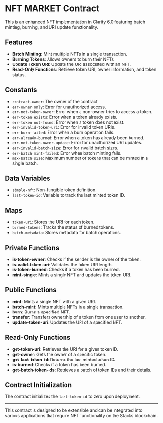 # NFT MARKET Contract

This is an enhanced NFT implementation in Clarity 6.0 featuring batch minting, burning, and URI update functionality.

## Features
- **Batch Minting**: Mint multiple NFTs in a single transaction.
- **Burning Tokens**: Allows owners to burn their NFTs.
- **Update Token URI**: Update the URI associated with an NFT.
- **Read-Only Functions**: Retrieve token URI, owner information, and token status.

## Constants
- `contract-owner`: The owner of the contract.
- `err-owner-only`: Error for unauthorized access.
- `err-not-token-owner`: Error when a non-owner tries to access a token.
- `err-token-exists`: Error when a token already exists.
- `err-token-not-found`: Error when a token does not exist.
- `err-invalid-token-uri`: Error for invalid token URIs.
- `err-burn-failed`: Error when a burn operation fails.
- `err-already-burned`: Error when a token has already been burned.
- `err-not-token-owner-update`: Error for unauthorized URI updates.
- `err-invalid-batch-size`: Error for invalid batch sizes.
- `err-batch-mint-failed`: Error when batch minting fails.
- `max-batch-size`: Maximum number of tokens that can be minted in a single batch.

## Data Variables
- `simple-nft`: Non-fungible token definition.
- `last-token-id`: Variable to track the last minted token ID.

## Maps
- `token-uri`: Stores the URI for each token.
- `burned-tokens`: Tracks the status of burned tokens.
- `batch-metadata`: Stores metadata for batch operations.

## Private Functions
- **is-token-owner**: Checks if the sender is the owner of the token.
- **is-valid-token-uri**: Validates the token URI length.
- **is-token-burned**: Checks if a token has been burned.
- **mint-single**: Mints a single NFT and updates the token URI.

## Public Functions
- **mint**: Mints a single NFT with a given URI.
- **batch-mint**: Mints multiple NFTs in a single transaction.
- **burn**: Burns a specified NFT.
- **transfer**: Transfers ownership of a token from one user to another.
- **update-token-uri**: Updates the URI of a specified NFT.

## Read-Only Functions
- **get-token-uri**: Retrieves the URI for a given token ID.
- **get-owner**: Gets the owner of a specific token.
- **get-last-token-id**: Returns the last minted token ID.
- **is-burned**: Checks if a token has been burned.
- **get-batch-token-ids**: Retrieves a batch of token IDs and their details.

## Contract Initialization
The contract initializes the `last-token-id` to zero upon deployment.

---

This contract is designed to be extensible and can be integrated into various applications that require NFT functionality on the Stacks blockchain.
